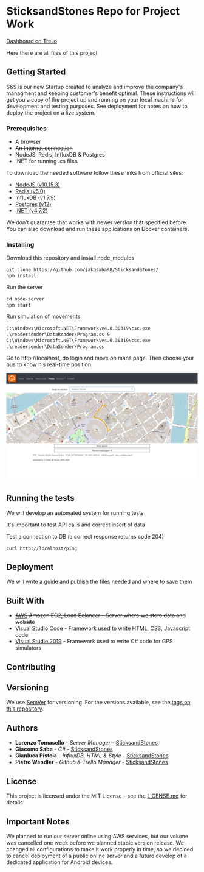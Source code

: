 # SticksandStones Repo for Project Work
[Dashboard on Trello](https://trello.com/b/1Z6gDGxO/dam-ss)

Here there are all files of this project

## Getting Started
S&S is our new Startup created to analyze and improve the company's managment and keeping customer's benefit optimal.
These instructions will get you a copy of the project up and running on your local machine for development and testing purposes. See deployment for notes on how to deploy the project on a live system.

### Prerequisites

- A browser
- ~~An Internet connection~~
- NodeJS, Redis, InfluxDB & Postgres
- .NET for running .cs files

To download the needed software follow these links from official sites:
- [NodeJS (v10.15.3)](https://nodejs.org/en/download/)
- [Redis (v5.0)](https://redis.io/download)
- [InfluxDB (v1.7.9)](https://portal.influxdata.com/downloads/)
- [Postgres (v12)](https://www.postgresql.org/download/)
- [.NET (v4.7.2)](https://dotnet.microsoft.com/download/dotnet-framework)

We don't guarantee that works with newer version that specified before. You can also download and run these applications on Docker containers.

### Installing


Download this repository and install node_modules

```
git clone https://github.com/jakosaba98/SticksandStones/
npm install
```

Run the server

```
cd node-server
npm start
```

Run simulation of movements

```
C:\Windows\Microsoft.NET\Framework\v4.0.30319\csc.exe .\readersender\DataReader\Program.cs &
C:\Windows\Microsoft.NET\Framework\v4.0.30319\csc.exe .\readersender\DataSender\Program.cs
```

Go to http://localhost, do login and move on maps page. Then choose your bus to know his real-time position.

![Screenshot of maps page](./node-server/static/html/images/screen_mappa.jpg)

## Running the tests

We will develop an automated system for running tests

It's important to test API calls and correct insert of data

Test a connection to DB (a correct response returns code 204)
```
curl http://localhost/ping
```

## Deployment

We will write a guide and publish the files needed and where to save them

## Built With

* ~~[AWS](https://aws.amazon.com) Amazon EC2, Load Balancer - Server where we store data and website~~
* [Visual Studio Code](https://code.visualstudio.com/) - Framework used to write HTML, CSS, Javascript code
* [Visual Studio 2019](https://visualstudio.microsoft.com/downloads/) - Framework used to write C# code for GPS simulators


## Contributing


## Versioning

We use [SemVer](http://semver.org/) for versioning. For the versions available, see the [tags on this repository](https://github.com/jakosaba98/SticksandStones/tags). 

## Authors

* **Lorenzo Tomasello** - *Server Manager* - [SticksandStones](https://github.com/ENSOO)
* **Giacomo Saba** - *C#* - [SticksandStones](https://github.com/jakosaba98)
* **Gianluca Pistoia** - *InfluxDB, HTML & Style* - [SticksandStones](https://github.com/gianlucapistoia)
* **Pietro Wendler** - *Github & Trello Manager* - [SticksandStones](https://github.com/PietroWendler)


## License

This project is licensed under the MIT License - see the [LICENSE.md](https://en.wikipedia.org/wiki/MIT_License) for details

## Important Notes

We planned to run our server online using AWS services, but our volume was cancelled one week before we planned stable version release. We changed all configurations to make it work properly in time, so we decided to cancel deployment of a public online server and a future develop of a dedicated application for Android devices.